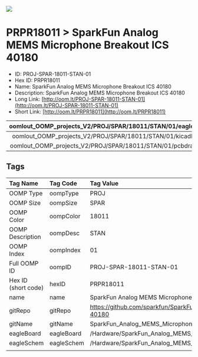 


  
![][im]
# PRPR18011 > SparkFun Analog MEMS Microphone Breakout ICS 40180

- ID: PROJ-SPAR-18011-STAN-01
- Hex ID: PRPR18011
- Name: SparkFun Analog MEMS Microphone Breakout ICS 40180
- Description: SparkFun Analog MEMS Microphone Breakout ICS 40180
- Long Link: [http://oom.lt/PROJ-SPAR-18011-STAN-01](http://oom.lt/PROJ-SPAR-18011-STAN-01)
- Short Link: [http://oom.lt/PRPR18011](http://oom.lt/PRPR18011)
  

|oomlout_OOMP_projects_V2/PROJ/SPAR/18011/STAN/01/eagleImage.png|oomlout_OOMP_projects_V2/PROJ/SPAR/18011/STAN/01/eagleSchemImage.png|oomlout_OOMP_projects_V2/PROJ/SPAR/18011/STAN/01/kicadPcb3dFront.png|oomlout_OOMP_projects_V2/PROJ/SPAR/18011/STAN/01/kicadPcb3dBack.png|
| :---: | :---: | :---: | :---: |
|oomlout_OOMP_projects_V2/PROJ/SPAR/18011/STAN/01/kicadPcb3d.png|oomlout_OOMP_projects_V2/PROJ/SPAR/18011/STAN/01/bomBack.png|oomlout_OOMP_projects_V2/PROJ/SPAR/18011/STAN/01/bomFront.png|oomlout_OOMP_projects_V2/PROJ/SPAR/18011/STAN/01/pcbdraw.svg|
|oomlout_OOMP_projects_V2/PROJ/SPAR/18011/STAN/01/pcbdrawBack.svg||||

## Tags
  

|Tag Name|Tag Code|Tag Value|
| :--- | :--- | :--- |
|OOMP Type|oompType|PROJ|
|OOMP Size|oompSize|SPAR|
|OOMP Color|oompColor|18011|
|OOMP Description|oompDesc|STAN|
|OOMP Index|oompIndex|01|
|Full OOMP ID|oompID|PROJ-SPAR-18011-STAN-01|
|Hex ID (short code)|hexID|PRPR18011|
|name|name|SparkFun Analog MEMS Microphone Breakout ICS 40180|
|gitRepo|gitRepo|https://github.com/sparkfun/SparkFun_Analog_MEMS_Microphone_Breakout_ICS-40180|
|gitName|gitName|SparkFun_Analog_MEMS_Microphone_Breakout_ICS-40180|
|eagleBoard|eagleBoard|/Hardware/SparkFun_Analog_MEMS_Microphone_Breakout_ICS40180.brd|
|eagleSchem|eagleSchem|/Hardware/SparkFun_Analog_MEMS_Microphone_Breakout_ICS40180.sch|
||||



[im]: PROJ/SPAR/18011/STAN/01/kicadPcb3d_450.png
